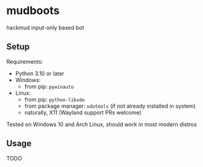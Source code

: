 # mudboots

hackmud input-only based bot

## Setup

Requirements:
 - Python 3.10 or later
 - Windows:
    - from pip: `pywinauto`
 - Linux:
    - from pip: `python-libxdo`
    - from package manager: `xdotools` (if not already installed in system)
    - naturally, X11 (Wayland support PRs welcome)

Tested on Windows 10 and Arch Linux, should work in most modern distros

## Usage

TODO